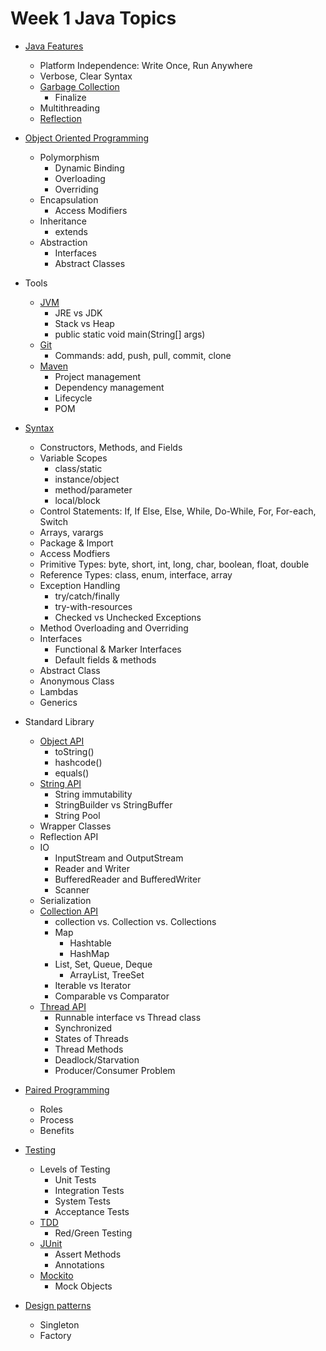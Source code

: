 # Week 1 Java Topics

- [Java Features](https://docs.oracle.com/javase/specs/jls/se8/html/jls-1.html)
  - Platform Independence: Write Once, Run Anywhere
  - Verbose, Clear Syntax
  - [Garbage Collection](https://www.oracle.com/webfolder/technetwork/tutorials/obe/java/gc01/index.html)
    - Finalize
  - Multithreading
  - [Reflection](https://docs.oracle.com/javase/tutorial/reflect/index.html)

- [Object Oriented Programming](https://www.w3schools.com/java/java_oop.asp)
  - Polymorphism
    - Dynamic Binding
    - Overloading
    - Overriding
  - Encapsulation
    - Access Modifiers
  - Inheritance
    - extends
  - Abstraction
    - Interfaces
    - Abstract Classes

- Tools
  - [JVM](https://docs.oracle.com/javase/specs/jvms/se8/html/jvms-0-preface8.html)
    - JRE vs JDK
    - Stack vs Heap
    - public static void main(String[] args)
  - [Git](https://guides.github.com/introduction/git-handbook/)
    - Commands: add, push, pull, commit, clone
  - [Maven](https://maven.apache.org/what-is-maven.html)
    - Project management
    - Dependency management
    - Lifecycle
    - POM

- [Syntax](https://www.tutorialspoint.com/java/index.htm)
  - Constructors, Methods, and Fields
  - Variable Scopes
    - class/static
    - instance/object
    - method/parameter
    - local/block
  - Control Statements: If, If Else, Else, While, Do-While, For, For-each, Switch
  - Arrays, varargs
  - Package & Import
  - Access Modfiers
  - Primitive Types: byte, short, int, long, char, boolean, float, double
  - Reference Types: class, enum, interface, array
  - Exception Handling
    - try/catch/finally
    - try-with-resources
    - Checked vs Unchecked Exceptions
  - Method Overloading and Overriding
  - Interfaces
    - Functional & Marker Interfaces
    - Default fields & methods
  - Abstract Class
  - Anonymous Class
  - Lambdas
  - Generics

- Standard Library
  - [Object API](https://docs.oracle.com/javase/7/docs/api/java/lang/Object.html)
    - toString()
    - hashcode()
    - equals()
  - [String API](https://docs.oracle.com/javase/7/docs/api/java/lang/String.html)
    - String immutability
    - StringBuilder vs StringBuffer
    - String Pool
  - Wrapper Classes
  - Reflection API
  - IO
    - InputStream and OutputStream
    - Reader and Writer
    - BufferedReader and BufferedWriter
    - Scanner
  - Serialization
  - [Collection API](https://dzone.com/articles/an-introduction-to-the-java-collections-framework)
    - collection vs. Collection vs. Collections
    - Map
      - Hashtable
      - HashMap
    - List, Set, Queue, Deque
      - ArrayList, TreeSet
    - Iterable vs Iterator
    - Comparable vs Comparator
  - [Thread API](https://docs.oracle.com/javase/tutorial/essential/concurrency/index.html)
    - Runnable interface vs Thread class
    - Synchronized
    - States of Threads
    - Thread Methods
    - Deadlock/Starvation
    - Producer/Consumer Problem

- [Paired Programming](https://stackify.com/pair-programming-advantages/)
  - Roles
  - Process
  - Benefits

- [Testing](https://www.softwaretestingmaterial.com/software-testing/)
  - Levels of Testing
    - Unit Tests
    - Integration Tests
    - System Tests
    - Acceptance Tests
  - [TDD](https://hackernoon.com/introduction-to-test-driven-development-tdd-61a13bc92d92)
    - Red/Green Testing
  - [JUnit](https://github.com/junit-team/junit4/wiki/Getting-started)
    - Assert Methods
    - Annotations
  - [Mockito](https://site.mockito.org/)
    - Mock Objects

- [Design patterns](https://www.javatpoint.com/design-patterns-in-java)
  - Singleton
  - Factory